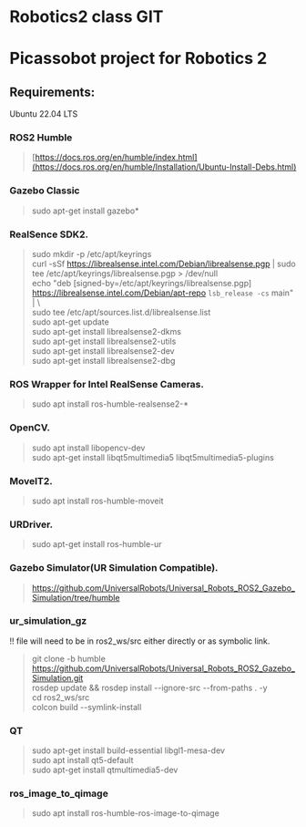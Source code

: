 # Robotics2 class GIT

# Picassobot project for Robotics 2

## Requirements:
Ubuntu 22.04 LTS
### ROS2 Humble
> [https://docs.ros.org/en/humble/index.html](https://docs.ros.org/en/humble/Installation/Ubuntu-Install-Debs.html) <br/> 

### Gazebo Classic
> sudo apt-get install gazebo* <br/> 

### RealSence SDK2.
> sudo mkdir -p /etc/apt/keyrings <br/> 
> curl -sSf https://librealsense.intel.com/Debian/librealsense.pgp | sudo tee /etc/apt/keyrings/librealsense.pgp > /dev/null <br/> 
> echo "deb [signed-by=/etc/apt/keyrings/librealsense.pgp] https://librealsense.intel.com/Debian/apt-repo `lsb_release -cs` main" | \ <br/> 
> sudo tee /etc/apt/sources.list.d/librealsense.list <br/> 
> sudo apt-get update <br/> 
> sudo apt-get install librealsense2-dkms <br/> 
> sudo apt-get install librealsense2-utils <br/> 
> sudo apt-get install librealsense2-dev <br/> 
> sudo apt-get install librealsense2-dbg <br/> 

### ROS Wrapper for Intel RealSense Cameras.
> sudo apt install ros-humble-realsense2-* <br/> 

### OpenCV.
> sudo apt install libopencv-dev <br/>
> sudo apt-get install libqt5multimedia5 libqt5multimedia5-plugins

### MoveIT2.
> sudo apt install ros-humble-moveit <br/> 

### URDriver.
> sudo apt-get install ros-humble-ur <br/> 

### Gazebo Simulator(UR Simulation Compatible).
> https://github.com/UniversalRobots/Universal_Robots_ROS2_Gazebo_Simulation/tree/humble <br/> 

### ur_simulation_gz
!! file will need to be in ros2_ws/src either directly or as symbolic link. <br/> 
> git clone -b humble https://github.com/UniversalRobots/Universal_Robots_ROS2_Gazebo_Simulation.git <br/> 
> rosdep update && rosdep install --ignore-src --from-paths . -y <br/> 
> cd ros2_ws/src <br/> 
> colcon build --symlink-install <br/> 

### QT
> sudo apt-get install build-essential libgl1-mesa-dev <br/>
> sudo apt install qt5-default <br/>
> sudo apt-get install qtmultimedia5-dev <br/>

### ros_image_to_qimage
> sudo apt install ros-humble-ros-image-to-qimage <br/> 
